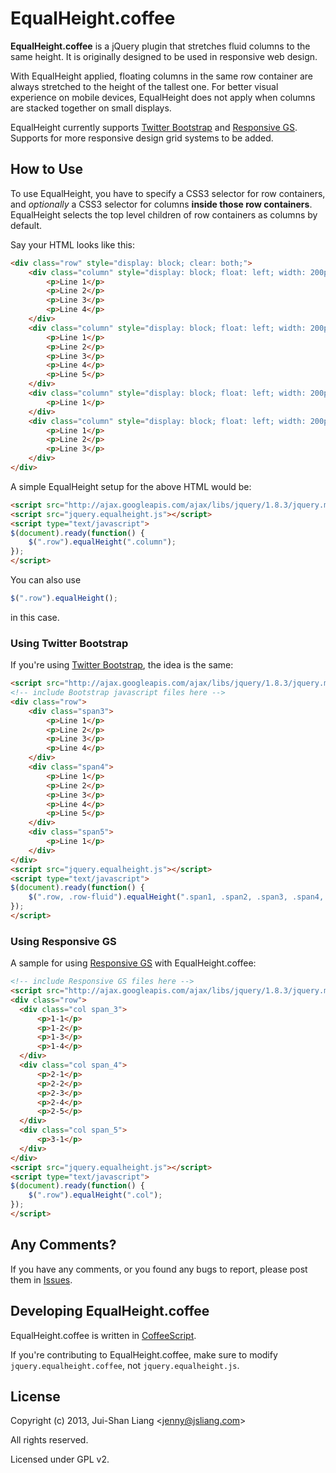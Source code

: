 # EqualHeight.coffee

**EqualHeight.coffee** is a jQuery plugin that stretches fluid columns to the same height. It is originally designed to be used in responsive web design.

With EqualHeight applied, floating columns in the same row container are always stretched to the height of the tallest one.
For better visual experience on mobile devices, EqualHeight does not apply when columns are stacked together on small displays.

EqualHeight currently supports [Twitter Bootstrap] and [Responsive GS]. Supports for more responsive design grid systems to be added.

[Twitter Bootstrap]: http://twitter.github.com/bootstrap
[Responsive GS]: http://responsive.gs/


## How to Use

To use EqualHeight, you have to specify a CSS3 selector for row containers, and *optionally* a CSS3 selector for columns **inside those row containers**.
EqualHeight selects the top level children of row containers as columns by default.

Say your HTML looks like this:

```html
<div class="row" style="display: block; clear: both;">
    <div class="column" style="display: block; float: left; width: 200px;">
        <p>Line 1</p>
        <p>Line 2</p>
        <p>Line 3</p>
        <p>Line 4</p>
    </div>
    <div class="column" style="display: block; float: left; width: 200px;">
        <p>Line 1</p>
        <p>Line 2</p>
        <p>Line 3</p>
        <p>Line 4</p>
        <p>Line 5</p>
    </div>
    <div class="column" style="display: block; float: left; width: 200px;">
        <p>Line 1</p>
    </div>
    <div class="column" style="display: block; float: left; width: 200px;">
        <p>Line 1</p>
        <p>Line 2</p>
        <p>Line 3</p>
    </div>
</div>
```

A simple EqualHeight setup for the above HTML would be:

```html
<script src="http://ajax.googleapis.com/ajax/libs/jquery/1.8.3/jquery.min.js"></script>
<script src="jquery.equalheight.js"></script>
<script type="text/javascript">
$(document).ready(function() {
    $(".row").equalHeight(".column");
});
</script>
```

You can also use
```javascript
$(".row").equalHeight();
```
in this case.

### Using Twitter Bootstrap

If you're using [Twitter Bootstrap], the idea is the same:

```html
<script src="http://ajax.googleapis.com/ajax/libs/jquery/1.8.3/jquery.min.js"></script>
<!-- include Bootstrap javascript files here -->
<div class="row">
    <div class="span3">
        <p>Line 1</p>
        <p>Line 2</p>
        <p>Line 3</p>
        <p>Line 4</p>
    </div>
    <div class="span4">
        <p>Line 1</p>
        <p>Line 2</p>
        <p>Line 3</p>
        <p>Line 4</p>
        <p>Line 5</p>
    </div>
    <div class="span5">
        <p>Line 1</p>
    </div>
</div>
<script src="jquery.equalheight.js"></script>
<script type="text/javascript">
$(document).ready(function() {
    $(".row, .row-fluid").equalHeight(".span1, .span2, .span3, .span4, .span5, .span6, .span7, .span8, .span9, .span10, .span11, .span12");
});
</script>
```

### Using Responsive GS

A sample for using [Responsive GS] with EqualHeight.coffee:

```html
<!-- include Responsive GS files here -->
<script src="http://ajax.googleapis.com/ajax/libs/jquery/1.8.3/jquery.min.js"></script>
<div class="row">
  <div class="col span_3">
      <p>1-1</p>
      <p>1-2</p>
      <p>1-3</p>
      <p>1-4</p>
  </div>
  <div class="col span_4">
      <p>2-1</p>
      <p>2-2</p>
      <p>2-3</p>
      <p>2-4</p>
      <p>2-5</p>
  </div>
  <div class="col span_5">
      <p>3-1</p>
  </div>
</div>
<script src="jquery.equalheight.js"></script>
<script type="text/javascript">
$(document).ready(function() {
    $(".row").equalHeight(".col");
});
</script>
```

## Any Comments?

If you have any comments, or you found any bugs to report, please post them in [Issues](http://github.com/jsliang/EqualHeight.coffee/issues).


## Developing EqualHeight.coffee

EqualHeight.coffee is written in [CoffeeScript](http://coffeescript.org/).

If you're contributing to EqualHeight.coffee, make sure to modify `jquery.equalheight.coffee`, not `jquery.equalheight.js`.



## License

Copyright (c) 2013, Jui-Shan Liang &lt;jenny@jsliang.com&gt;

All rights reserved.

Licensed under GPL v2.
